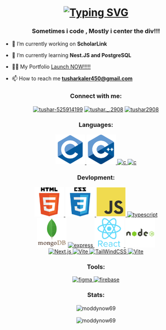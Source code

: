 <h1 align="center">
<a href="https://git.io/typing-svg"><img src="https://readme-typing-svg.demolab.com?font=Fira+Code&weight=900&size=25&pause=1000&center=true&vCenter=true&width=550&lines=Hi+👋,+I'm+Tushar;" alt="Typing SVG" /></a>
</h1>
<h3 align="center">Sometimes i code , Mostly i center the div!!!</h3>

- 🔭 I’m currently working on **ScholarLink**

- 🌱 I’m currently learning **Nest.JS and PostgreSQL**

- 👨‍💻 My Portfolio <a href="https://moddynow69.github.io/Portfolio/" target="_blank">Launch NOW!!!!!</a>

- 📫 How to reach me **tusharkaler450@gmail.com**

<div align="center">

<h3 >Connect with me:</h3>
<p >
<a href="https://linkedin.com/in/tushar-525914199" target="_blank"><img align="center" src="https://raw.githubusercontent.com/rahuldkjain/github-profile-readme-generator/master/src/images/icons/Social/linked-in-alt.svg" alt="tushar-525914199" height="30" width="40" /></a>
<a href="https://instagram.com/tushar._.2908" target="_blank"><img align="center" src="https://raw.githubusercontent.com/rahuldkjain/github-profile-readme-generator/master/src/images/icons/Social/instagram.svg" alt="tushar._.2908" height="30" width="40" /></a>
<a href="https://www.codechef.com/users/tushar2908" target="_blank"><img align="center" src="https://cdn.jsdelivr.net/npm/simple-icons@3.1.0/icons/codechef.svg" bg-color="white" alt="tushar2908" height="30" width="40" /></a>
</p>
<h3>Languages:</h3>
<p>
<a href="https://www.cprogramming.com/" target="_blank" rel="noreferrer"> 
<img src="https://raw.githubusercontent.com/devicons/devicon/master/icons/c/c-original.svg" alt="c" width="80" height="80"/> </a> 
<a href="https://www.w3schools.com/cpp/" target="_blank" rel="noreferrer"> 
<img src="https://raw.githubusercontent.com/devicons/devicon/master/icons/cplusplus/cplusplus-original.svg" alt="cplusplus" width="80" height="80"/> </a> 
 <a href="https://www.python.org/" target="_blank" rel="noreferrer"> 
<img src="https://upload.wikimedia.org/wikipedia/commons/thumb/c/c3/Python-logo-notext.svg/1869px-Python-logo-notext.svg.png" alt="c" width="80" height="80"/> </a> 
 <a href="https://www.java.com/en/" target="_blank" rel="noreferrer"> 
<img src="https://1000logos.net/wp-content/uploads/2020/09/Java-Logo.png" alt="c" width="full" height="80"/> </a> 
 <br>
 <h3>Devlopment:</h3>
 <a href="https://www.w3.org/html/" target="_blank" rel="noreferrer"> 
<img src="https://raw.githubusercontent.com/devicons/devicon/master/icons/html5/html5-original-wordmark.svg" alt="html5" width="80" height="80"/> </a>
 <a href="https://www.w3schools.com/css/" target="_blank" rel="noreferrer"> 
<img src="https://raw.githubusercontent.com/devicons/devicon/master/icons/css3/css3-original-wordmark.svg" alt="css3" width="80" height="80"/> </a>
 <a href="https://developer.mozilla.org/en-US/docs/Web/JavaScript" target="_blank" rel="noreferrer"> 
<img src="https://raw.githubusercontent.com/devicons/devicon/master/icons/javascript/javascript-original.svg" alt="javascript" width="80" height="80"/> </a> 
 <a href="https://www.typescriptlang.org/" target="_blank" rel="noreferrer"> 
<img src="https://cdn-icons-png.flaticon.com/512/5968/5968381.png" alt="typescript" width="80" height="80"/> </a>
  <br>
 <a href="https://www.mongodb.com/" target="_blank" rel="noreferrer"> 
  <img src="https://raw.githubusercontent.com/devicons/devicon/master/icons/mongodb/mongodb-original-wordmark.svg" alt="mongodb" width="80" height="80"/></a>  
<a href="https://expressjs.com" target="_blank" rel="noreferrer"> 
<img src="https://youteam.io/blog/wp-content/uploads/2022/04/expressjs_logo.png" alt="express" height="80"/> </a> 
 <a href="https://reactjs.org/" target="_blank" rel="noreferrer"> 
<img src="https://raw.githubusercontent.com/devicons/devicon/master/icons/react/react-original-wordmark.svg" alt="react" width="80" height="80"/> </a>
<a href="https://nodejs.org" target="_blank" rel="noreferrer"> 
<img src="https://raw.githubusercontent.com/devicons/devicon/master/icons/nodejs/nodejs-original-wordmark.svg" alt="nodejs" width="80" height="80"/> </a> 
  <br>
 <a href="https://nextjs.org/" target="_blank" rel="noreferrer"> 
<img src="https://d2nir1j4sou8ez.cloudfront.net/wp-content/uploads/2021/12/nextjs-boilerplate-logo.png" alt="Next.js" width="80" height="80"/> </a> 
 <a href="https://vitejs.dev/guide" target="_blank" rel="noreferrer"> 
<img src="https://seeklogo.com/images/V/vite-logo-BFD4283991-seeklogo.com.png" alt="Vite" width="80" height="80"/> </a> 
 <a href="https://tailwindcss.com/docs" target="_blank" rel="noreferrer">  
<img src="https://files.raycast.com/sjxs3pxsc6k63ju0fzv8l3cu4v90" alt="TailWindCSS" width="full" height="80"/> </a> 
 <a href="https://sass-lang.com/" target="_blank" rel="noreferrer"> 
<img src="https://sass-lang.com/assets/img/logos/logo.svg" alt="Vite" width="80" height="80"/> </a>
<h3>Tools:</h3>
<a href="https://www.figma.com/" target="_blank" rel="noreferrer"> 
<img src="https://www.vectorlogo.zone/logos/figma/figma-icon.svg" alt="figma" width="80" height="80"/> </a> 
<a href="https://firebase.google.com/" target="_blank" rel="noreferrer"> 
<img src="https://www.vectorlogo.zone/logos/firebase/firebase-icon.svg" alt="firebase" width="80" height="80"/> </a> 
 <h3>Stats:</h3>
<p align="center"><img align="center" src="https://streak-stats.demolab.com?user=moddynow69&theme=dark" alt="moddynow69" /></p
<p align="center"><img align="center" src="https://github-readme-stats.vercel.app/api/top-langs/?username=Moddynow69&layout=compact&theme=dark" alt="moddynow69" /></p
 </div>
